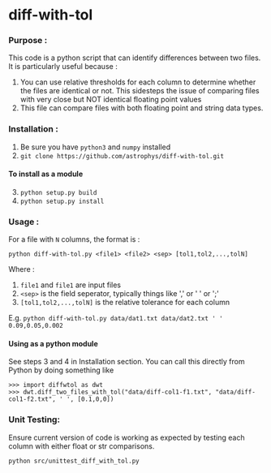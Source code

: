 # diff-with-tol

### Purpose : 
This code is a python script that can identify differences between two files.
It is particularly useful because :
1. You can use relative thresholds for each column to determine whether the files
   are identical or not. This sidesteps the issue of comparing files with very close
   but NOT identical floating point values
2. This file can compare files with both floating point and string data types.

### Installation :
1. Be sure you have `python3` and `numpy` installed
2. `git clone https://github.com/astrophys/diff-with-tol.git`
#### To install as a module
3. `python setup.py build`
4. `python setup.py install`
   

### Usage : 
For a file with `N` columns, the format is :

`python diff-with-tol.py <file1> <file2> <sep> [tol1,tol2,...,tolN]`

Where : 
1. `file1` and `file1` are input files
2. `<sep>` is the field seperator, typically things like ',' or ' ' or ';'
3. `[tol1,tol2,...,tolN]` is the relative tolerance for each column

E.g. `python diff-with-tol.py data/dat1.txt data/dat2.txt ' ' 0.09,0.05,0.002`

#### Using as a python module 
See steps 3 and 4 in Installation section. You can call this directly from Python by
doing something like 
```
>>> import diffwtol as dwt
>>> dwt.diff_two_files_with_tol("data/diff-col1-f1.txt", "data/diff-col1-f2.txt", ' ', [0.1,0,0])
```




### Unit Testing: 
Ensure current version of code is working as expected by testing each column with
either float or str comparisons.

`python src/unittest_diff_with_tol.py`
